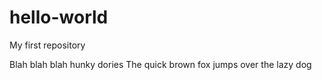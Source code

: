 # hello-world
My first repository

Blah blah blah
hunky dories
The quick brown fox jumps over the lazy dog
